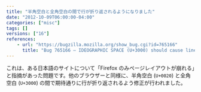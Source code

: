 ```yaml
---
title: "半角空白と全角空白の間で行が折り返されるようになりました"
date: "2012-10-09T06:00:00-04:00"
categories: ["misc"]
tags: []
versions: ["16"]
references:
    - url: "https://bugzilla.mozilla.org/show_bug.cgi?id=765166"
      title: "Bug 765166 – IDEOGRAPHIC SPACE (U+3000) should cause line break after a white space"
---
```

これは、ある日本語のサイトについて「Firefox のみページレイアウトが崩れる」と指摘があった問題です。他のブラウザーと同様に、半角空白 (`U+0020`) と全角空白 (`U+3000`) の間で期待通りに行が折り返されるよう修正が行われました。
